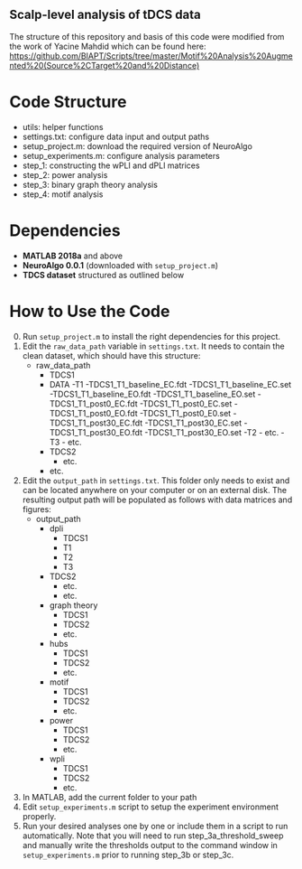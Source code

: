 ## Scalp-level analysis of tDCS data
The structure of this repository and basis of this code were modified from the work of Yacine Mahdid which can be found here: https://github.com/BIAPT/Scripts/tree/master/Motif%20Analysis%20Augmented%20(Source%2CTarget%20and%20Distance)

# Code Structure
* utils: helper functions
* settings.txt: configure data input and output paths
* setup_project.m: download the required version of NeuroAlgo
* setup_experiments.m: configure analysis parameters
* step_1: constructing the wPLI and dPLI matrices
* step_2: power analysis
* step_3: binary graph theory analysis
* step_4: motif analysis

# Dependencies
* **MATLAB 2018a** and above
* **NeuroAlgo 0.0.1** (downloaded with `setup_project.m`)
* **TDCS dataset** structured as outlined below 

# How to Use the Code
0. Run `setup_project.m` to install the right dependencies for this project. 
1. Edit the `raw_data_path` variable in `settings.txt`. It needs to contain the clean dataset, which should have this structure:
    - raw_data_path
        - TDCS1
		- DATA
			-T1
				-TDCS1_T1_baseline_EC.fdt
				-TDCS1_T1_baseline_EC.set
				-TDCS1_T1_baseline_EO.fdt
				-TDCS1_T1_baseline_EO.set
				-TDCS1_T1_post0_EC.fdt
-TDCS1_T1_post0_EC.set
-TDCS1_T1_post0_EO.fdt
-TDCS1_T1_post0_E0.set
-TDCS1_T1_post30_EC.fdt
-TDCS1_T1_post30_EC.set
-TDCS1_T1_post30_EO.fdt
-TDCS1_T1_post30_EO.set
 			-T2
				- etc.
			-T3
				- etc.
        - TDCS2
            - etc.
        - etc.
2. Edit the `output_path` in `settings.txt`. This folder only needs to exist and can be located anywhere on your computer or on an external disk. The resulting output path will be populated as follows with data matrices and figures:
    - output_path
        - dpli
            - TDCS1
			- T1
			- T2
			- T3
		 - TDCS2
			- etc.
            - etc.
        - graph theory
            - TDCS1
            - TDCS2
            - etc.
        - hubs
            - TDCS1
            - TDCS2
            - etc.
        - motif
            - TDCS1
            - TDCS2
            - etc.
        - power
            - TDCS1
            - TDCS2
            - etc.
        - wpli
            - TDCS1
            - TDCS2
            - etc.
3. In MATLAB, add the current folder to your path 
4. Edit `setup_experiments.m` script to setup the experiment environment properly.
5.  Run your desired analyses one by one or include them in a script to run automatically. Note that you will need to run step_3a_threshold_sweep and manually write the thresholds output to the command window in `setup_experiments.m` prior to running step_3b or step_3c. 